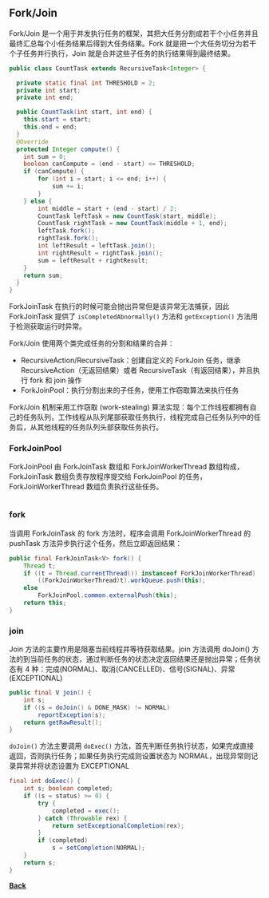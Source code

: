 ## Fork/Join
Fork/Join 是一个用于并发执行任务的框架，其把大任务分割成若干个小任务并且最终汇总每个小任务结果后得到大任务结果。Fork 就是把一个大任务切分为若干个子任务并行执行，Join 就是合并这些子任务的执行结果得到最终结果。

```java
public class CountTask extends RecursiveTask<Integer> {

  private static final int THRESHOLD = 2;
  private int start;
  private int end;

  public CountTask(int start, int end) {
	this.start = start;
	this.end = end;
  }
  @Override
  protected Integer compute() {
	int sum = 0;
	boolean canCompute = (end - start) <= THRESHOLD;
	if (canCompute) {
		for (int i = start; i <= end; i++) {
			sum += i;
		}
	} else {
		int middle = start + (end - start) / 2;
		CountTask leftTask = new CountTask(start, middle);
		CountTask rightTask = new CountTask(middle + 1, end);
		leftTask.fork();
		rightTask.fork();
		int leftResult = leftTask.join();
		int rightResult = rightTask.join();
		sum = leftResult + rightResult;
	}
	return sum;
  }
}
```

ForkJoinTask 在执行的时候可能会抛出异常但是该异常无法捕获，因此 ForkJoinTask 提供了 ```isCompletedAbnormally()``` 方法和 ```getException()``` 方法用于检测获取运行时异常。

Fork/Join 使用两个类完成任务的分割和结果的合并：

- RecursiveAction/RecursiveTask：创建自定义的 ForkJoin 任务，继承 RecursiveAction（无返回结果）或者 RecursiveTask（有返回结果），并且执行 fork 和 join 操作
- ForkJoinPool：执行分割出来的子任务，使用工作窃取算法来执行任务

Fork/Join 机制采用工作窃取 (work-stealing) 算法实现：每个工作线程都拥有自己的任务队列，工作线程从队列尾部获取任务执行，线程完成自己任务队列中的任务后，从其他线程的任务队列头部获取任务执行。

### ForkJoinPool

ForkJoinPool 由 ForkJoinTask 数组和 ForkJoinWorkerThread 数组构成，ForkJoinTask 数组负责存放程序提交给 ForkJoinPool 的任务，ForkJoinWorkerThread 数组负责执行这些任务。

```java

```

### fork
当调用 ForkJoinTask 的 fork 方法时，程序会调用 ForkJoinWorkerThread 的 pushTask 方法异步执行这个任务，然后立即返回结果：
```java
public final ForkJoinTask<V> fork() {
    Thread t;
    if ((t = Thread.currentThread()) instanceof ForkJoinWorkerThread)
        ((ForkJoinWorkerThread)t).workQueue.push(this);
    else
        ForkJoinPool.common.externalPush(this);
    return this;
}
```
### join

Join 方法的主要作用是阻塞当前线程并等待获取结果。join 方法调用 doJoin() 方法的到当前任务的状态，通过判断任务的状态决定返回结果还是抛出异常；任务状态有 4 种：完成(NORMAL)、取消(CANCELLED)、信号(SIGNAL)、异常(EXCEPTIONAL)
```java
public final V join() {
    int s;
    if ((s = doJoin() & DONE_MASK) != NORMAL)
        reportException(s);
    return getRawResult();
}
```
```doJoin()``` 方法主要调用 ```doExec()``` 方法，首先判断任务执行状态，如果完成直接返回，否则执行任务；如果任务执行完成则设置状态为 NORMAL，出现异常则记录异常并将状态设置为 EXCEPTIONAL
```java
final int doExec() {
    int s; boolean completed;
    if ((s = status) >= 0) {
        try {
            completed = exec();
        } catch (Throwable rex) {
            return setExceptionalCompletion(rex);
        }
        if (completed)
            s = setCompletion(NORMAL);
    }
    return s;
}
```

**[Back](../)**
